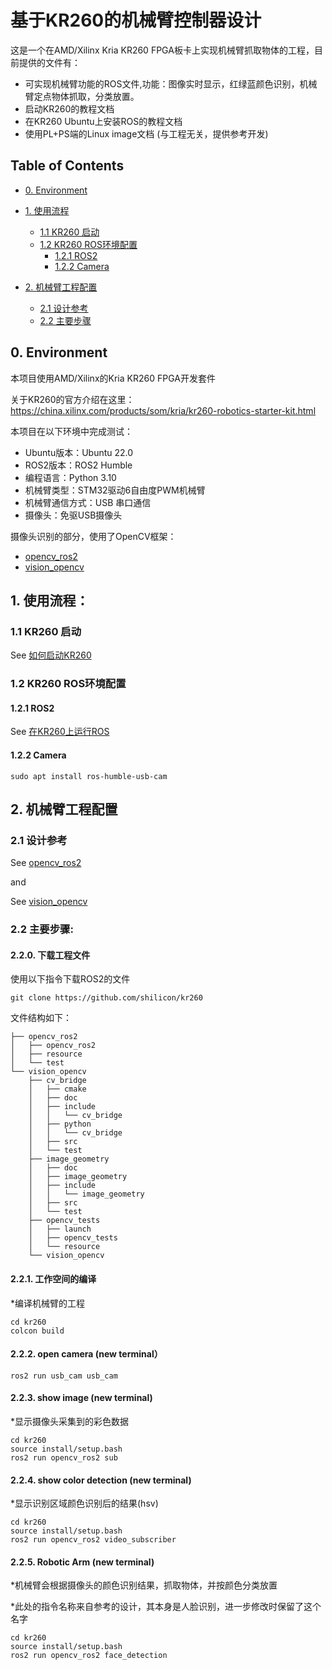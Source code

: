 # 基于KR260的机械臂控制器设计
这是一个在AMD/Xilinx Kria KR260 FPGA板卡上实现机械臂抓取物体的工程，目前提供的文件有：

- 可实现机械臂功能的ROS文件,功能：图像实时显示，红绿蓝颜色识别，机械臂定点物体抓取，分类放置。
- 启动KR260的教程文档
- 在KR260 Ubuntu上安装ROS的教程文档
- 使用PL+PS端的Linux image文档 (与工程无关，提供参考开发)

## Table of Contents

- [0. Environment](#0-Environment)

- [1. 使用流程](#1-使用流程)
  - [1.1 KR260 启动](#11-kr260-启动)
  - [1.2 KR260 ROS环境配置](#12-kr260-ros环境配置)
    - [1.2.1 ROS2](#121-ros2)
    - [1.2.2 Camera](#122-camera)
- [2. 机械臂工程配置](#2-机械臂工程配置)
  - [2.1 设计参考](#21-设计参考)
  - [2.2 主要步骤](#22-主要步骤)

## 0. Environment

本项目使用AMD/Xilinx的Kria KR260 FPGA开发套件

关于KR260的官方介绍在这里：https://china.xilinx.com/products/som/kria/kr260-robotics-starter-kit.html

本项目在以下环境中完成测试：
- Ubuntu版本：Ubuntu 22.0
- ROS2版本：ROS2 Humble
- 编程语言：Python 3.10
- 机械臂类型：STM32驱动6自由度PWM机械臂
- 机械臂通信方式：USB 串口通信
- 摄像头：免驱USB摄像头

摄像头识别的部分，使用了OpenCV框架：
- [opencv_ros2](https://github.com/jeffreyttc/opencv_ros2)
- [vision_opencv](https://github.com/ros-perception/vision_opencv/tree/ros2)
 
## 1. 使用流程：

### 1.1 KR260 启动
See [如何启动KR260](https://github.com/shilicon/kr260/blob/main/%E5%A6%82%E4%BD%95%E5%90%AF%E5%8A%A8KR260.md)

### 1.2 KR260 ROS环境配置
#### 1.2.1 ROS2
See [在KR260上运行ROS](https://github.com/shilicon/kr260/blob/main/%E5%A6%82%E4%BD%95%E5%9C%A8KR260%E4%B8%8A%E8%BF%90%E8%A1%8CROS)

#### 1.2.2 Camera
```
sudo apt install ros-humble-usb-cam
```

## 2. 机械臂工程配置

### 2.1 设计参考 
See [opencv_ros2](https://github.com/jeffreyttc/opencv_ros2)

and

See [vision_opencv](https://github.com/ros-perception/vision_opencv/tree/ros2)

### 2.2 主要步骤:
#### 2.2.0. 下载工程文件

使用以下指令下载ROS2的文件

```
git clone https://github.com/shilicon/kr260
```
文件结构如下：

```
├── opencv_ros2
│   ├── opencv_ros2
│   ├── resource
│   └── test
└── vision_opencv
    ├── cv_bridge
    │   ├── cmake
    │   ├── doc
    │   ├── include
    │   │   └── cv_bridge
    │   ├── python
    │   │   └── cv_bridge
    │   ├── src
    │   └── test
    ├── image_geometry
    │   ├── doc
    │   ├── image_geometry
    │   ├── include
    │   │   └── image_geometry
    │   ├── src
    │   └── test
    ├── opencv_tests
    │   ├── launch
    │   ├── opencv_tests
    │   └── resource
    └── vision_opencv

```
#### 2.2.1. 工作空间的编译

*编译机械臂的工程
```
cd kr260
colcon build
```

#### 2.2.2. open camera (new terminal） 
```
ros2 run usb_cam usb_cam
```

#### 2.2.3. show image (new terminal)

*显示摄像头采集到的彩色数据
```
cd kr260
source install/setup.bash
ros2 run opencv_ros2 sub
```
#### 2.2.4. show color detection (new terminal)

*显示识别区域颜色识别后的结果(hsv)
```
cd kr260
source install/setup.bash
ros2 run opencv_ros2 video_subscriber
```
#### 2.2.5. Robotic Arm (new terminal)

*机械臂会根据摄像头的颜色识别结果，抓取物体，并按颜色分类放置

*此处的指令名称来自参考的设计，其本身是人脸识别，进一步修改时保留了这个名字
```
cd kr260
source install/setup.bash
ros2 run opencv_ros2 face_detection
```





